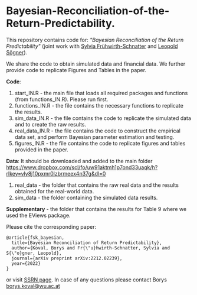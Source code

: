# Bayesian-Reconciliation-of-the-Return-Predictability.

This repository contains code for: *"Bayesian Reconciliation of the Return Predictability"* (joint work with [Sylvia Frühwirth-Schnatter](https://www.google.com) and [Leopold Sögner](https://myservice.ihs.ac.at/soegner/)).

We share the code to obtain simulated data and financial data. We further provide code to replicate Figures and Tables in the paper.

**Code**:
1) start_IN.R - the main file that loads all required packages and functions (from functions_IN.R). Please run first.
2) functions_IN.R - the file contains the necessary functions to replicate the results.
3) sim_data_IN.R - the file contains the code to replicate the simulated data and to create the raw results.
4) real_data_IN.R - the file contains the code to construct the empirical data set, and perform Bayesian parameter estimation and testing.
5) figures_IN.R - the file contains the code to replicate figures and tables provided in the paper.

**Data**:
It should be downloaded and added to the main folder
https://www.dropbox.com/scl/fo/uw91aktmh1p7ond33uaqk/h?rlkey=vly8j10pxmr0lzbrmeex4n37g&dl=0
1) real_data - the folder that contains the raw real data and the results obtained for the real-world data.
2) sim_data - the folder containing the simulated data results.

**Supplementary** - the folder that contains the results for Table 9 where we used the EViews package.

Please cite the corresponding paper:
```
@article{fsk_bayesian,
  title={Bayesian Reconciliation of Return Predictability},
  author={Koval, Borys and Fr{\"u}hwirth-Schnatter, Sylvia and S{\"o}gner, Leopold},
  journal={arXiv preprint arXiv:2212.02239},
  year={2022}
}
```
or visit [SSRN page](https://papers.ssrn.com/sol3/papers.cfm?abstract_id=4288973). In case of any questions please contact Borys [borys.koval@wu.ac.at](mailto:borys.koval@wu.ac.at)
